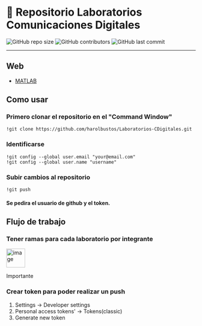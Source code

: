 # 📡 Repositorio Laboratorios Comunicaciones Digitales

![GitHub repo size](https://img.shields.io/github/repo-size/harolbustos/Laboratorios-CDigitales?style=for-the-badge)
![GitHub contributors](https://img.shields.io/github/contributors/harolbustos/Laboratorios-CDigitales?style=for-the-badge)
![GitHub last commit](https://img.shields.io/github/last-commit/harolbustos/Laboratorios-CDigitales?style=for-the-badge)

---

## Web

- [MATLAB](https://matlab.mathworks.com/)


## Como usar

### Primero clonar el repositorio en el "Command Window"
```
!git clone https://github.com/harolbustos/Laboratorios-CDigitales.git
```

### Identificarse
```
!git config --global user.email "your@email.com"
!git config --global user.name "username"
```

### Subir cambios al repositorio
```
!git push
```
#### Se pedira el usuario de github y el token.

## Flujo de trabajo
### Tener ramas para cada laboratorio por integrante

<img width="50" height="50" alt="image" src="https://github.com/user-attachments/assets/63f5ca18-cffd-4174-bf30-43e5af467c75" />

 Importante
 ### Crear token para poder realizar un push
 1. Settings -> Developer settings
 2. Personal access tokens' -> Tokens(classic)
 3. Generate new token
